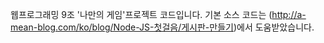 웹프로그래밍 9조 '나만의 게임'프로젝트 코드입니다.
기본 소스 코드는 (http://a-mean-blog.com/ko/blog/Node-JS-첫걸음/게시판-만들기)에서 도움받았습니다.
<br>
